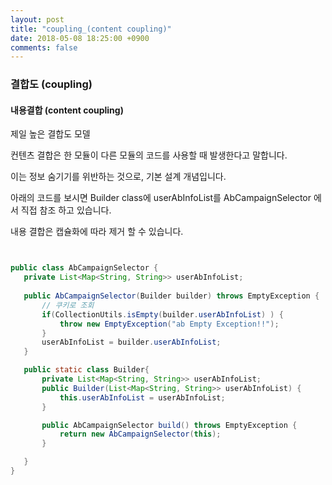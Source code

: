 ```yaml
---
layout: post
title: "coupling_(content coupling)"
date: 2018-05-08 18:25:00 +0900
comments: false
---
```


### 결합도 (coupling)

#### 내용결합 (content coupling) 

제일 높은 결합도 모델 

컨텐츠 결합은 한 모듈이 다른 모듈의 코드를 사용할 때 발생한다고 말합니다. 

이는 정보 숨기기를 위반하는 것으로, 기본 설계 개념입니다.

아래의 코드를 보시면 Builder class에 userAbInfoList를 AbCampaignSelector 에서 직접 참조 하고 있습니다.

내용 결합은 캡슐화에 따라 제거 할 수 있습니다.


 ```java
 

public class AbCampaignSelector {
	private List<Map<String, String>> userAbInfoList;
	
	public AbCampaignSelector(Builder builder) throws EmptyException {
		// 쿠키로 조회
		if(CollectionUtils.isEmpty(builder.userAbInfoList) ) {
			throw new EmptyException("ab Empty Exception!!");
		}
		userAbInfoList = builder.userAbInfoList;
	}

	public static class Builder{
		private List<Map<String, String>> userAbInfoList;
		public Builder(List<Map<String, String>> userAbInfoList) {
			this.userAbInfoList = userAbInfoList;
		}

		public AbCampaignSelector build() throws EmptyException {
			return new AbCampaignSelector(this);
		}

	}
}

```
